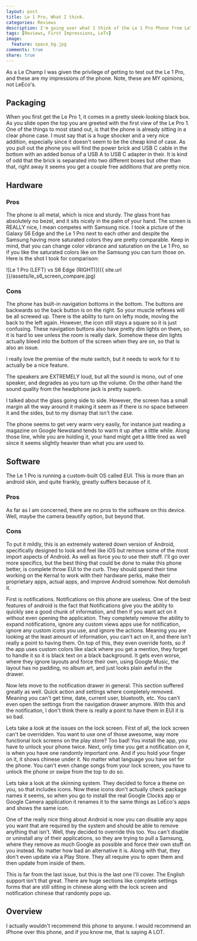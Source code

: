 ```yaml
---
layout: post
title: Le 1 Pro, What I think.
categories: Reviews
description: I'm going over what I think of the Le 1 Pro Phone from LeTv.
tags: [Reviews, First Impressions, LeTv]
image:
  feature: space_bg.jpg
comments: true
share: true
---
```


As a Le Champ I was given the privilege of getting to test out the Le 1 Pro, and these are my impressions of the phone. Note, these are MY opinions, not LeEco's.

## Packaging
When you first get the Le Pro 1, it comes in a pretty sleek-looking black box. As you slide open the top you are greeted with the first view of the Le Pro 1. One of the things to most stand out, is that the phone is already sitting in a clear phone case. I must say that is a huge shocker and a very nice addition, especially since it doesn't seem to be the cheap kind of case. As you pull out the phone you will find the power brick and USB C cable in the bottom with an added bonus of a USB A to USB C adapter in their. It is kind of odd that the brick is separated into two different boxes but other than that, right away it seems you get a couple free additions that are pretty nice.

## Hardware

### Pros
The phone is all metal, which is nice and sturdy. The glass front has absolutely no bezel, and it sits nicely in the palm of your hand. The screen is REALLY nice, I mean competes with Samsung nice. I took a picture of the Galaxy S6 Edge and the Le 1 Pro next to each other and despite the Samsung having more saturated colors they are pretty comparable. Keep in mind, that you can change color vibrance and saturation on the Le 1 Pro, so if you like the saturated colors like on the Samsung you can turn those on. Here is the shot I took for comparison:

![Le 1 Pro (LEFT) vs S6 Edge (RIGHT)]({{ site.url }}/assets/le_s6_screen_compare.jpg)

### Cons
The phone has built-in navigation bottoms in the bottom. The buttons are backwards so the back button is on the right. So your muscle reflexes will be all screwed up. There is the ability to turn on lefty mode, moving the back to the left again. However, the icon still stays a square so it is just confusing. These navigation buttons also have pretty dim lights on them, so it is hard to see unless the room is really dark. Somehow these dim lights actually bleed into the bottom of the screen when they are on, so that is also an issue.

I really love the premise of the mute switch, but it needs to work for it to actually be a nice feature.

The speakers are EXTREMELY loud, but all the sound is mono, out of one speaker, and degrades as you turn up the volume. On the other hand the sound quality from the headphone jack is pretty superb.

I talked about the glass going side to side. However, the screen has a small margin all the way around it making it seem as if there is no space between it and the sides, but to my dismay that isn't the case.

The phone seems to get very warm very easily, for instance just reading a magazine on Google Newstand tends to warm it up after a little while. Along those line, while you are holding it, your hand might get a little tired as well since it seems slightly heavier than what you are used to.

## Software
The Le 1 Pro is running a custom-built OS called EUI. This is more than an android skin, and quite frankly, greatly suffers because of it. 

### Pros
As far as I am concerned, there are no pros to the software on this device. Well, maybe the camera beautify option, but beyond that.

### Cons
To put it mildly, this is an extremely watered down version of Android, specifically designed to look and feel like iOS but remove some of the most import aspects of Android. As well as force you to use their stuff. I'll go over more specifics, but the best thing that could be done to make this phone better, is complete throw EUI to the curb. They should spend their time working on the Kernal to work with their hardware perks, make their proprietary apps, actual apps, and improve Android somehow. Not demolish it.

First is notifications. Notifications on this phone are useless. One of the best features of android is the fact that Notifications give you the ability to quickly see a good chunk of information, and then if you want act on it without even opening the application. They completely remove the ability to expand notifications, ignore any custom views apps use for notification, ignore any custom icons you use, and ignore the actions. Meaning you are looking at the least amount of information, you can't act on it, and there isn't really a point to having them. On top of this, they even override fonts, so if the app uses custom colors like slack where you get a mention, they forget to handle it so it is black text on a black background. It gets even worse, where they ignore layouts and force their own, using Google Music, the layout has no padding, no album art, and just looks plain awful in the drawer.

Now lets move to the notification drawer in general. This section suffered greatly as well. Quick action and settings where completely removed. Meaning you can't get time, date, current user, bluetooth, etc. You can't even open the settings from the navigation drawer anymore. With this and the notification, I don't think there is really a point to have them in EUI it is so bad.

Lets take a look at the issues on the lock screen. First of all, the lock screen can't be overridden. You want to use one of those awesome, way more functional lock screens on the play store? Too bad! You install the app, you have to unlock your phone twice. Next, only time you get a notification on it, is when you have one randomly important one. And if you hold your finger on it, it shows chinese under it. No matter what language you have set for the phone. You can't even change songs from your lock screen, you have to unlock the phone or swipe from the top to do so.

Lets take a look at the skinning system. They decided to force a theme on you, so that includes icons. Now these icons don't actually check package names it seems, so when you go to install the real Google Clocks app or Google Camera application it renames it to the same things as LeEco's apps and shows the same icon.

One of the really nice thing about Android is now you can disable any apps you want that are required by the system and should be able to remove anything that isn't. Well, they decided to override this too. You can't disable or uninstall any of their applications, so they are trying to pull a Samsung, where they remove as much Google as possible and force their own stuff on you instead. No matter how bad an alternative it is. Along with that, they don't even update via a Play Store. They all require you to open them and then update from inside of them.

This is far from the last issue, but this is the last one I'll cover. The English support isn't that great. There are huge sections like complete settings forms that are still sitting in chinese along with the lock screen and notification chinese that randomly pops up.

## Overview
I actually wouldn't recommend this phone to anyone. I would recommend an iPhone over this phone, and if you know me, that is saying A LOT.